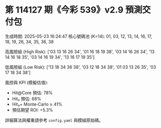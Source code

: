 
# 第 114127 期《今彩 539》v2.9 預測交付包

生成時間: 2025-05-23 16:24:47
核心號碼池 (K=14):
01, 03, 12, 13, 14, 16, 17, 18, 19, 26, 34, 35, 36, 38

高風險組 (High Risk):
['03 13 16 26 34', '01 16 18 19 38', '03 14 16 26 34', '13 14 16 18 35', '03 14 16 19 34', '13 16 17 19 35']

低風險組 (Low Risk):
['13 18 34 36 38', '03 12 18 34 38', '01 03 13 26 35', '03 17 18 34 38']

風控與 KPI (模擬估值):
- Hit@Core 預估: 78%
- Hit₂ 預估: 68%
- Hit₃+ Monte‑Carlo ≥ 41%
- 預估期望 ROI: +5.3%

詳細算法與權重請參考 `config.yaml` 與模組原始碼。
